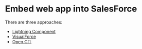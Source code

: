# Embed web app into SalesForce

There are three approaches:

- [Lightning Component](lightning-component)
- [VisualForce](visualforce)
- [Open CTI](open-cti)
